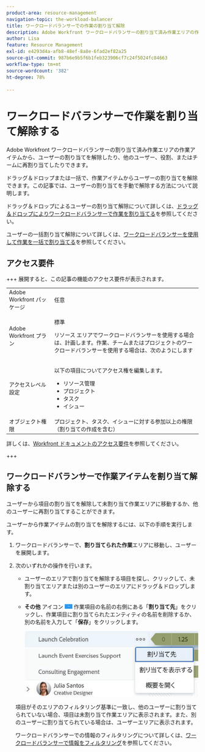 ```yaml
---
product-area: resource-management
navigation-topic: the-workload-balancer
title: ワークロードバランサーでの作業の割り当て解除
description: Adobe Workfront ワークロードバランサーの割り当て済み作業エリアの作業アイテムから、ユーザーの割り当てを解除したり、他のユーザー、役割、またはチームに再割り当てしたりできます。
author: Lisa
feature: Resource Management
exl-id: e4293d4a-afb8-48ef-8a8e-6fad2ef82a25
source-git-commit: 987b6e9b5f6b1feb323906cf7c24f5024fc84663
workflow-type: tm+mt
source-wordcount: '382'
ht-degree: 78%

---
```


# ワークロードバランサーで作業を割り当て解除する

Adobe Workfront ワークロードバランサーの割り当て済み作業エリアの作業アイテムから、ユーザーの割り当てを解除したり、他のユーザー、役割、またはチームに再割り当てしたりできます。

ドラッグ＆ドロップまたは一括で、作業アイテムからユーザーの割り当てを解除できます。この記事では、ユーザーの割り当てを手動で解除する方法について説明します。

ドラッグ＆ドロップによるユーザーの割り当て解除について詳しくは、[ドラッグ＆ドロップによりワークロードバランサーで作業を割り当てる](../../resource-mgmt/workload-balancer/assign-work-in-workload-balancer-by-drag-and-drop.md)を参照してください。

ユーザーの一括割り当て解除について詳しくは、[ワークロードバランサーを使用して作業を一括で割り当てる](../../resource-mgmt/workload-balancer/assign-work-in-workload-balancer-in-bulk.md)を参照してください。

## アクセス要件

+++ 展開すると、この記事の機能のアクセス要件が表示されます。

<table style="table-layout:auto"> 
 <col> 
 <col> 
 <tbody> 
  <tr> 
   <td>Adobe Workfront パッケージ</td> 
   <td><p>任意</p></td>
  </tr>
  <tr> 
   <td>Adobe Workfront プラン</td> 
   <td><p>標準</p>
       <p>リソース エリアでワークロードバランサーを使用する場合は、計画します。作業、チームまたはプロジェクトのワークロードバランサーを使用する場合は、次のようにします</p></td>
  </tr> 
  <tr> 
   <td>アクセスレベル設定</td> 
   <td> <p>以下の項目についてアクセス権を編集します。</p> 
    <ul> 
     <li>リソース管理</li> 
     <li>プロジェクト</li> 
     <li>タスク</li> 
     <li>イシュー</li> 
    </ul></td>
  </tr> 
  <tr> 
   <td>オブジェクト権限</td> 
   <td>プロジェクト、タスク、イシューに対する参加以上の権限（割り当ての作成を含む）</td> 
  </tr> 
 </tbody> 
</table>

詳しくは、[Workfront ドキュメントのアクセス要件](/help/quicksilver/administration-and-setup/add-users/access-levels-and-object-permissions/access-level-requirements-in-documentation.md)を参照してください。

+++

## ワークロードバランサーで作業アイテムを割り当て解除する

ユーザーから項目の割り当てを解除して未割り当て作業エリアに移動するか、他のユーザーに再割り当てすることができます。

ユーザーから作業アイテムの割り当てを解除するには、以下の手順を実行します。

1. ワークロードバランサーで、**割り当てられた作業**&#x200B;エリアに移動し、ユーザーを展開します。
1. 次のいずれかの操作を行います。

   * ユーザーのエリアで割り当てを解除する項目を探し、クリックして、未割り当てエリアまたは別のユーザーのエリアにドラッグ＆ドロップします。
   * **その他** アイコン ![&#x200B; その他のアイコン &#x200B;](assets/more-icon-task-list.png) 作業項目の名前の右側にある「**割り当て先**」をクリックし、作業項目に割り当てられたエンティティの名前を削除するか、別の名前を入力して「**保存**」をクリックします。

     ![&#x200B; 割り当て先 &#x200B;](assets/assign-this-to-link-from-task-wb-nwe-350x104.png)

   項目がそのエリアのフィルタリング基準に一致し、他のユーザーに割り当てられていない場合、項目は未割り当て作業エリアに表示されます。また、別のユーザーに割り当てられている場合は、ユーザーエリアに表示されます。

   ワークロードバランサーでの情報のフィルタリングについて詳しくは、[ワークロードバランサーで情報をフィルタリング](../../resource-mgmt/workload-balancer/filter-information-workload-balancer.md)を参照してください。
